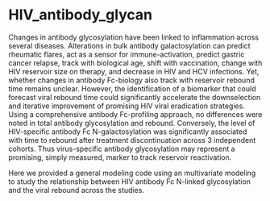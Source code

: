 # HIV_antibody_glycan

Changes in antibody glycosylation have been linked to inflammation across several diseases. Alterations in bulk antibody galactosylation can predict rheumatic flares, act as a sensor for immune-activation, predict gastric cancer relapse, track with biological age, shift with vaccination, change with HIV reservoir size on therapy, and decrease in HIV and  HCV infections. Yet, whether changes in antibody Fc-biology also track with reservoir rebound time remains unclear. However, the identification of a biomarker that could forecast viral rebound time could significantly accelerate the downselection and iterative improvement of promising HIV viral eradication strategies. Using a comprehensive antibody Fc-profiling approach, no differences were noted in total antibody glycosylation and rebound. Conversely, the level of HIV-specific antibody Fc N-galactosylation was significantly associated with time to rebound after treatment discontinuation across 3 independent cohorts. Thus virus-specific antibody glycosylation may represent a promising, simply measured, marker to track reservoir reactivation.

Here we provided a general modeling code using an multivariate modeling to study the relationship between HIV antibody Fc N-linked glycosylation and the viral rebound across the studies. 
